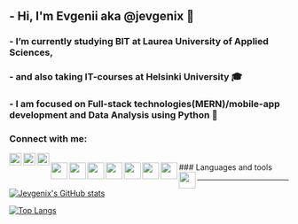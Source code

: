 ## - Hi, I'm Evgenii aka @jevgenix 👋

### - I’m currently studying BIT at Laurea University of Applied Sciences,

### - and also taking IT-courses at Helsinki University :mortar_board:

### - I am focused on Full-stack technologies(MERN)/mobile-app development and Data Analysis using Python :snake:

### Connect with me:

<a href="https://www.linkedin.com/in/evgenii-smirnov-7b5b021b7/">
  <img align = "left" width="22px" src="https://img.icons8.com/color/48/000000/linkedin.png"/>
</a>

<a href="https://www.instagram.com/jevgenix/">
  <img align = "left" width="22px" src="https://img.icons8.com/fluency/48/000000/instagram-new.png"/>
</a>

<a href="discordapp.com/users/Evgenii#8807">
  <img align = "left" width="22px" src="https://img.icons8.com/external-justicon-flat-justicon/64/000000/external-discord-social-media-justicon-flat-justicon.png"/>
</a>
<br/>
### Languages and tools

<img align = "left" width = "30px" src="https://img.icons8.com/color/48/000000/javascript--v1.png"/>
<img align = "left" width = "30px" src="https://img.icons8.com/external-tal-revivo-shadow-tal-revivo/24/000000/external-html-5-is-a-software-solution-stack-that-defines-the-properties-and-behaviors-of-web-page-logo-shadow-tal-revivo.png"/>
<img align = "left" width = "30px" src="https://img.icons8.com/color/48/000000/css3.png"/>
<img align = "left" width = "30px" src="https://img.icons8.com/office/16/000000/react.png"/>
<img align = "left" width = "30px" src="https://img.icons8.com/color/48/000000/nodejs.png"/>
<img align = "left" width = "30px" src="https://img.icons8.com/external-soft-fill-juicy-fish/60/000000/external-sql-coding-and-development-soft-fill-soft-fill-juicy-fish.png"/>
<img align = "left" width = "30px" src="https://img.icons8.com/color/48/000000/mongodb.png"/>
<img align = "left" width = "30px" src="https://img.icons8.com/color/48/000000/python--v1.png"/>

---

[![Jevgenix's GitHub stats](https://github-readme-stats.vercel.app/api?username=jevgenix&show_icons=true&theme=tokyonight)](https://github.com/anuraghazra/github-readme-stats)

[![Top Langs](https://github-readme-stats.vercel.app/api/top-langs/?username=jevgenix&layout=compact&show_icons=true&theme=tokyonight)](https://github.com/anuraghazra/github-readme-stats)
